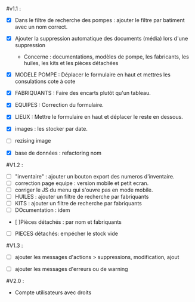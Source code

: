 #v1.1 : 
- [x] Dans le filtre de recherche des pompes : ajouter le filtre par batiment avec un nom correct. 
- [x] Ajouter la suppression automatique des documents (média) lors d'une suppression
  - Concerne : documentations, modèles de pompe, les fabricants, les huiles, les kits et les pièces détachées
- [x] MODELE POMPE : Déplacer le formulaire en haut et mettres les consulations cote à cote 
- [x] FABRIQUANTS : Faire des encarts plutôt qu'un tableau.
- [x] EQUIPES : Correction du formulaire. 
- [x] LIEUX : Mettre le formulaire en haut et déplacer le reste en dessous.
- [x] images : les stocker par date.
- [ ] rezising image
- [x] base de données : refactoring nom 


#V1.2 :
- [ ] "inventaire" : ajouter un bouton export des numeros d'inventaire.
- [ ] correction page equipe : version mobile et petit ecran.
- [ ] corriger le JS du menu qui s'ouvre pas en mode mobile.
- [ ] HUILES : ajouter un filtre de recherche par fabriquants
- [ ] KITS : ajouter un filtre de recherche par fabriquants
- [ ] DOcumentation : idem
- [ ]Pièces détachés : par nom et fabriquants
- [ ] PIECES détachés: empécher le stock vide

#V1.3 : 
- [ ] ajouter les messages d'actions > suppressions, modification, ajout
- [ ] ajouter les messages d'erreurs ou de warning


#V2.0 :
- Compte utilisateurs avec droits